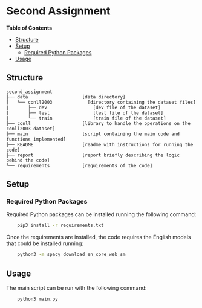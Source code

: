 # Second Assignment

<!-- START doctoc generated TOC please keep comment here to allow auto update -->
<!-- DON'T EDIT THIS SECTION, INSTEAD RE-RUN doctoc TO UPDATE -->
**Table of Contents**

- [Structure](#structure)
- [Setup](#setup)
  - [Required Python Packages](#required-python-packages)
- [Usage](#usage)

<!-- END doctoc generated TOC please keep comment here to allow auto update -->


## Structure

    second_assignment
    ├── data                    [data directory]
    |   └── conll2003             [directory containing the dataset files]
    |       ├── dev                 [dev file of the dataset]
    |       ├── test                [test file of the dataset]
    |       └── train               [train file of the dataset]
    ├── conll                   [library to handle the operations on the conll2003 dataset]
    ├── main                    [script containing the main code and functions implemented]
    ├── README                  [readme with instructions for running the code]
    ├── report                  [report briefly describing the logic behind the code]
    └── requirements            [requirements of the code]


## Setup

### Required Python Packages

Required Python packages can be installed running the following command:

```bash
    pip3 install -r requirements.txt
```

Once the requirements are installed, the code requires the English models that could be installed running: 

```bash
    python3 -m spacy download en_core_web_sm
```


## Usage

The main script can be run with the following command:

```bash
    python3 main.py
```
